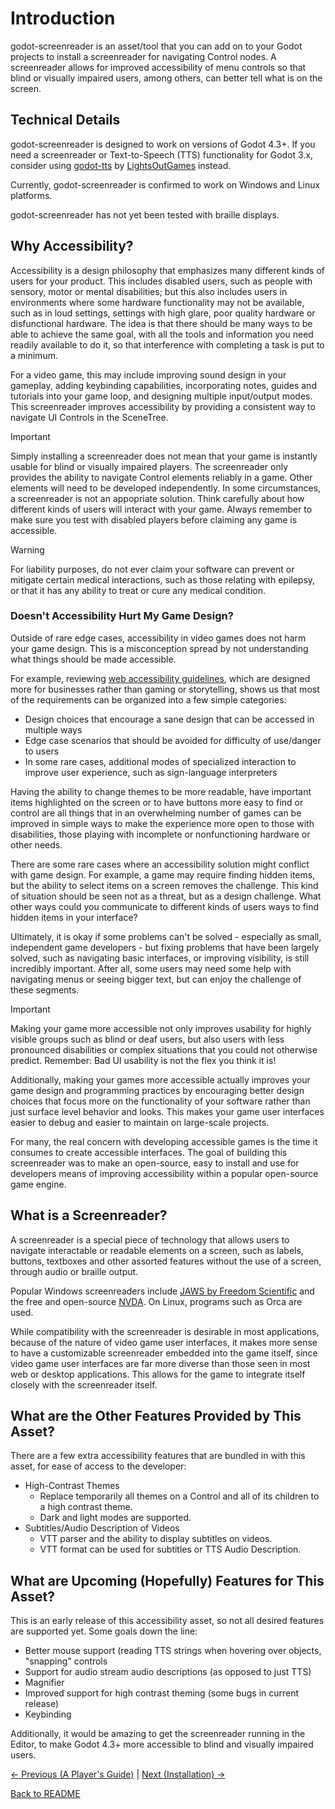 # Introduction

godot-screenreader is an asset/tool that you can add on to your Godot projects to install a screenreader for navigating Control nodes. A screenreader allows for improved accessibility of menu controls so that blind or visually impaired users, among others, can better tell what is on the screen.

## Technical Details

godot-screenreader is designed to work on versions of Godot 4.3+. If you need a screenreader or Text-to-Speech (TTS) functionality for Godot 3.x, consider using [godot-tts](https://github.com/lightsoutgames/godot-tts) by [LightsOutGames](https://www.lightsout.games/) instead.

Currently, godot-screenreader is confirmed to work on Windows and Linux platforms.

godot-screenreader has not yet been tested with braille displays. 

## Why Accessibility?

Accessibility is a design philosophy that emphasizes many different kinds of users for your product. This includes disabled users, such as people with sensory, motor or mental disabilities; but this also includes users in environments where some hardware functionality may not be available, such as in loud settings, settings with high glare, poor quality hardware or disfunctional hardware. The idea is that there should be many ways to be able to achieve the same goal, with all the tools and information you need readily available to do it, so that interference with completing a task is put to a minimum.

For a video game, this may include improving sound design in your gameplay, adding keybinding capabilities, incorporating notes, guides and tutorials into your game loop, and designing multiple input/output modes. This screenreader improves accessibility by providing a consistent way to navigate UI Controls in the SceneTree.

> [!IMPORTANT]  
> Simply installing a screenreader does not mean that your game is instantly usable for blind or visually impaired players. The screenreader only provides the ability to navigate Control elements reliably in a game. Other elements will need to be developed independently. In some circumstances, a screenreader is not an appopriate solution. Think carefully about how different kinds of users will interact with your game. Always remember to make sure you test with disabled players before claiming any game is accessible.

> [!WARNING]  
> For liability purposes, do not ever claim your software can prevent or mitigate certain medical interactions, such as those relating with epilepsy, or that it has any ability to treat or cure any medical condition.

### Doesn't Accessibility Hurt My Game Design?

Outside of rare edge cases, accessibility in video games does not harm your game design. This is a misconception spread by not understanding what things should be made accessible. 

For example, reviewing [web accessibility guidelines](https://www.w3.org/TR/WCAG22/), which are designed more for businesses rather than gaming or storytelling, shows us that most of the requirements can be organized into a few simple categories:
- Design choices that encourage a sane design that can be accessed in multiple ways
- Edge case scenarios that should be avoided for difficulty of use/danger to users
- In some rare cases, additional modes of specialized interaction to improve user experience, such as sign-language interpreters

Having the ability to change themes to be more readable, have important items highlighted on the screen or to have buttons more easy to find or control are all things that in an overwhelming number of games can be improved in simple ways to make the experience more open to those with disabilities, those playing with incomplete or nonfunctioning hardware or other needs.

There are some rare cases where an accessibility solution might conflict with game design. For example, a game may require finding hidden items, but the ability to select items on a screen removes the challenge. This kind of situation should be seen not as a threat, but as a design challenge. What other ways could you communicate to different kinds of users ways to find hidden items in your interface?

Ultimately, it is okay if some problems can't be solved - especially as small, independent game developers - but fixing problems that have been largely solved, such as navigating basic interfaces, or improving visibility, is still incredibly important. After all, some users may need some help with navigating menus or seeing bigger text, but can enjoy the challenge of these segments.

> [!IMPORTANT]  
> Making your game more accessible not only improves usability for highly visible groups such as blind or deaf users, but also users with less pronounced disabilities or complex situations that you could not otherwise predict. Remember: Bad UI usability is not the flex you think it is!

Additionally, making your games more accessible actually improves your game design and programming practices by encouraging better design choices that focus more on the functionality of your software rather than just surface level behavior and looks. This makes your game user interfaces easier to debug and easier to maintain on large-scale projects.

For many, the real concern with developing accessible games is the time it consumes to create accessible interfaces. The goal of building this screenreader was to make an open-source, easy to install and use for developers means of improving accessibility within a popular open-source game engine.

## What is a Screenreader?

A screenreader is a special piece of technology that allows users to navigate interactable or readable elements on a screen, such as labels, buttons, textboxes and other assorted features without the use of a screen, through audio or braille output.

Popular Windows screenreaders include [JAWS by Freedom Scientific](https://www.freedomscientific.com/products/software/jaws/) and the free and open-source [NVDA](https://www.nvaccess.org/download/). On Linux, programs such as Orca are used.

While compatibility with the screenreader is desirable in most applications, because of the nature of video game user interfaces, it makes more sense to have a customizable screenreader embedded into the game itself, since video game user interfaces are far more diverse than those seen in most web or desktop applications. This allows for the game to integrate itself closely with the screenreader itself.

## What are the Other Features Provided by This Asset?

There are a few extra accessibility features that are bundled in with this asset, for ease of access to the developer:

- High-Contrast Themes
    - Replace temporarily all themes on a Control and all of its children to a high contrast theme.
    - Dark and light modes are supported.
- Subtitles/Audio Description of Videos
    - VTT parser and the ability to display subtitles on videos.
    - VTT format can be used for subtitles or TTS Audio Description.
    
## What are Upcoming (Hopefully) Features for This Asset?

This is an early release of this accessibility asset, so not all desired features are supported yet. Some goals down the line:

- Better mouse support (reading TTS strings when hovering over objects, "snapping" controls
- Support for audio stream audio descriptions (as opposed to just TTS)
- Magnifier
- Improved support for high contrast theming (some bugs in current release)
- Keybinding

Additionally, it would be amazing to get the screenreader running in the Editor, to make Godot 4.3+ more accessible to blind and visually impaired users.

[<- Previous (A Player's Guide)](playerguide.md)
 | [Next (Installation) ->](installation.md)

[Back to README](../../README.md)
